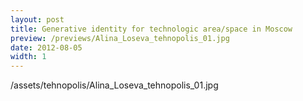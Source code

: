 ```yaml
---
layout: post
title: Generative identity for technologic area/space in Moscow
preview: /previews/Alina_Loseva_tehnopolis_01.jpg
date: 2012-08-05
width: 1
---
```

/assets/tehnopolis/Alina_Loseva_tehnopolis_01.jpg
